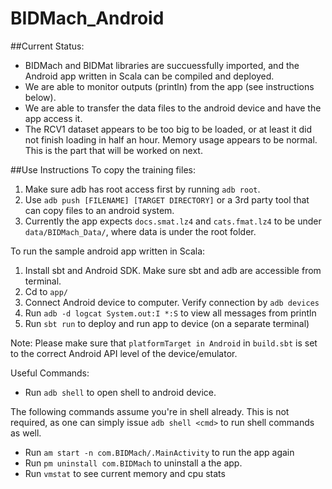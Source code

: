 # BIDMach_Android

##Current Status:
* BIDMach and BIDMat libraries are succuessfully imported, and the Android app written in Scala can be compiled and deployed.
* We are able to monitor outputs (println) from the app (see instructions below).
* We are able to transfer the data files to the android device and have the app access it.
* The RCV1 dataset appears to be too big to be loaded, or at least it did not finish loading in half an hour. Memory usage appears to be normal. This is the part that will be worked on next. 

##Use Instructions
To copy the training files:

1. Make sure adb has root access first by running `adb root`.
2. Use `adb push [FILENAME] [TARGET DIRECTORY]` or a 3rd party tool that can copy files to an android system.
3. Currently the app expects `docs.smat.lz4` and `cats.fmat.lz4` to be under `data/BIDMach_Data/`, where data is under the root folder.

To run the sample android app written in Scala:

1. Install sbt and Android SDK. Make sure sbt and adb are accessible from terminal.
2. Cd to `app/`
3. Connect Android device to computer. Verify connection by `adb devices`
4. Run `adb -d logcat System.out:I *:S` to view all messages from println
5. Run `sbt run` to deploy and run app to device (on a separate terminal)

Note: Please make sure that `platformTarget in Android` in `build.sbt` is set to the correct Android API level of the device/emulator. 

Useful Commands:

* Run `adb shell` to open shell to android device. 

The following commands assume you're in shell already. This is not required, as one can simply issue `adb shell <cmd>` to run shell commands as well. 

* Run `am start -n com.BIDMach/.MainActivity` to run the app again
* Run `pm uninstall com.BIDMach` to uninstall a the app.
* Run `vmstat` to see current memory and cpu stats
